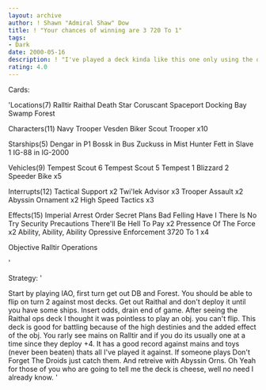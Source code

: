 ```yaml
---
layout: archive
author: ! Shawn "Admiral Shaw" Dow
title: ! "Your chances of winning are 3 720 To 1"
tags:
- Dark
date: 2000-05-16
description: ! "I've played a deck kinda like this one only using the operative obj. and it was ass.  This way is alot better take a look."
rating: 4.0
---
```

Cards: 

'Locations(7)
Ralltir
Raithal
Death Star
Coruscant
Spaceport Docking Bay
Swamp
Forest

Characters(11)
Navy Trooper Vesden
Biker Scout Trooper x10

Starships(5)
Dengar in P1
Bossk in Bus
Zuckuss in Mist Hunter
Fett in Slave 1
IG-88 in IG-2000

Vehicles(9)
Tempest Scout 6
Tempest Scout 5
Tempest 1
Blizzard 2
Speeder Bike x5

Interrupts(12)
Tactical Support x2
Twi'lek Advisor x3
Trooper Assault x2
Abyssin Ornament x2
High Speed Tactics x3

Effects(15)
Imperial Arrest Order
Secret Plans
Bad Felling Have I
There Is No Try
Security Precautions
There'll Be Hell To Pay x2
Pressence Of The Force x2
Ability, Ability, Ability
Opressive Enforcement
3720 To 1 x4

Objective
Ralltir Operations

'

Strategy: '

Start by playing IAO, first turn get out DB and Forest.  You should be able to flip on turn 2 against most decks.	Get out Raithal and don't deploy it until you have some ships.  Insert odds, drain end of game.  After seeing the Raithal ops deck I thought it was pointless to play an obj. you can't flip.  This deck is good for battling because of the high destinies and the added effect of the obj.	You rarly see mains on Ralltir and if you do its usually one at a time since they deploy +4.  It has a good record against mains and toys (never been beaten) thats all I've played it against.  If someone plays Don't Forget The Droids just catch them.  And retreive with Abyssin Orns.  Oh Yeah for those of you who are going to tell me the deck is cheese, well no need I already know. '